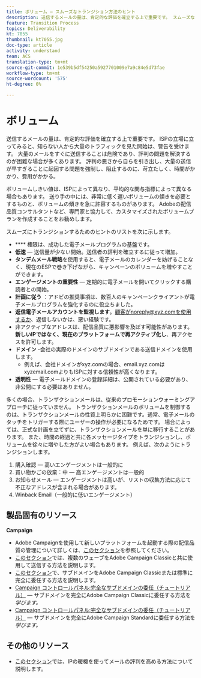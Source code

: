 ```yaml
---
title: ボリューム — スムーズなトランジション方法のヒント
description: 送信するメールの量は、肯定的な評価を確立する上で重要です。 スムーズなトランジションを実現する方法を学びます。
feature: Transition Process
topics: Deliverability
kt: 7055
thumbnail: kt7055.jpg
doc-type: article
activity: understand
team: ACS
translation-type: tm+mt
source-git-commit: 1e539b5df54250a5927701009e7a9c84e5d73fae
workflow-type: tm+mt
source-wordcount: '575'
ht-degree: 0%

---
```



# ボリューム

送信するメールの量は、肯定的な評価を確立する上で重要です。 ISPの立場に立ってみると、知らない人から大量のトラフィックを見た開始は、警告を受けます。 大量のメールをすぐに送信することは危険であり、評判の問題を解決するのが困難な場合が多くあります。 評判の悪さから自らを引き出し、大量の送信が早すぎることに起因する問題を強制し、阻止するのに、苛立たしく、時間がかかり、費用がかかる。

ボリュームしきい値は、ISPによって異なり、平均的な関与指標によって異なる場合もあります。 送り手の中には、非常に低く遅いボリュームの傾きを必要とするものと、ボリュームの傾きを急に許容するものがあります。 Adobeの配信品質コンサルタントなど、専門家と協力して、カスタマイズされたボリュームプランを作成することをお勧めします。

スムーズにトランジションするためのヒントのリストを次に示します。

* **** 権限は、成功した電子メールプログラムの基盤です。
* **低速**  — 送信量が少ない開始。送信者の評判を確立するに従って増加。
* **タンデムメール戦略**&#x200B;を使用すると、電子メールのカレンダーを妨げることなく、現在のESPで巻き下げながら、キャンペーンのボリュームを増やすことができます。
* **エンゲージメントの重要性**  — 定期的に電子メールを開いてクリックする購読者との開始。
* **計画に従う** ：アドビの推奨事項は、数百人のキャンペーンクライアントが電子メールプログラムを強化するのに役立ちました。
* **返信電子メールアカウントを監視します**。顧客がnoreply@xyz.comを使用するか、返信しないかは、悪い経験です。
* 非アクティブなアドレスは、配信品質に悪影響を及ぼす可能性があります。 **新しいIPではなく、現在のプラットフォームで再アクティブ化し**、再アクセスを許可します。
* **ドメイン** -会社の実際のドメインのサブドメインである送信ドメインを使用します。
   * 例えば、会社ドメインがxyz.comの場合、email.xyz.comはxyzemail.comよりもISPに対する信頼性が高くなります。
* **透明性**  — 電子メールドメインの登録詳細は、公開されている必要があり、非公開にする必要はありません。

多くの場合、トランザクションメールは、従来のプロモーションウォーミングアプローチに従っていません。 トランザクションメールのボリュームを制御するのは、トランザクションメールの性質上明らかに困難です。通常、電子メールのタッチをトリガーする際にユーザーの操作が必要になるためです。 場合によっては、正式な計画を立てずに、トランザクションメールを単に移行することがあります。 また、時間の経過と共に各メッセージタイプをトランジションし、ボリュームを徐々に増やした方がよい場合もあります。 例えば、次のようにトランジションします。

1. 購入確認 — 高いエンゲージメントは一般的に
2. 買い物かごの放棄：中 — 高エンゲージメントは一般的
3. お知らせメール — エンゲージメントは高いが、リストの収集方法に応じて不正なアドレスが含まれる場合があります。
4. Winback Email（一般的に低いエンゲージメント）

## 製品固有のリソース

**Campaign**

* Adobe Campaignを使用して新しいプラットフォームを起動する際の配信品質の管理について詳しくは、[このセクション](/help/additional-resources/ac-starting-new-platform.md)を参照してください。
* [このセクション](https://experienceleague.adobe.com/docs/campaign-classic/using/sending-messages/key-steps-when-creating-a-delivery/steps-sending-the-delivery.html#sending-using-multiple-waves)では、複数のウェーブをAdobe Campaign Classicと共に使用して送信する方法を説明します。
* [このセクション](/help/additional-resources/ac-domain-name-setup.md)で、サブドメインをAdobe Campaign Classicまたは標準に完全に委任する方法を説明します。
* [Campaign コントロールパネル:完全なサブドメインの委任（チュートリアル）](https://experienceleague.corp.adobe.com/docs/campaign-classic-learn/control-panel/subdomains-and-certificates/subdomain-delegation.html)  — サブドメインを完全にAdobe Campaign Classicに委任する方法を *学びます。*
* [Campaign コントロールパネル:完全なサブドメインの委任（チュートリアル）](https://experienceleague.corp.adobe.com/docs/campaign-standard-learn/control-panel/subdomains-and-certificates/subdomain-delegation.html)  — サブドメインを完全にAdobe Campaign Standardに委任する方法を *学びます。*

## その他のリソース

* [このセクション](/help/additional-resources/increase-reputation-with-ip-warming.md)では、IPの暖機を使ってメールの評判を高める方法について説明します。
